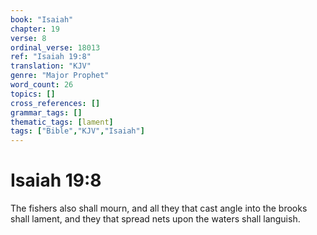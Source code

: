 ```yaml
---
book: "Isaiah"
chapter: 19
verse: 8
ordinal_verse: 18013
ref: "Isaiah 19:8"
translation: "KJV"
genre: "Major Prophet"
word_count: 26
topics: []
cross_references: []
grammar_tags: []
thematic_tags: [lament]
tags: ["Bible","KJV","Isaiah"]
---
```


# Isaiah 19:8

The fishers also shall mourn, and all they that cast angle into the brooks shall lament, and they that spread nets upon the waters shall languish.
